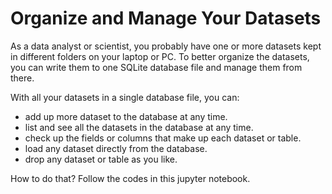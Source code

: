 # Organize and Manage Your Datasets
As a data analyst or scientist, you probably have one or more datasets kept in different folders on your laptop or PC. To better organize the datasets, you can write them to one SQLite database file and manage them from there.  

With all your datasets in a single database file, you can:
* add up more dataset to the database at any time.
* list and see all the datasets in the database at any time.
* check up the fields or columns that make up each dataset or table.
* load any dataset directly from the database.
* drop any dataset or table as you like.

How to do that? Follow the codes in this jupyter notebook.
